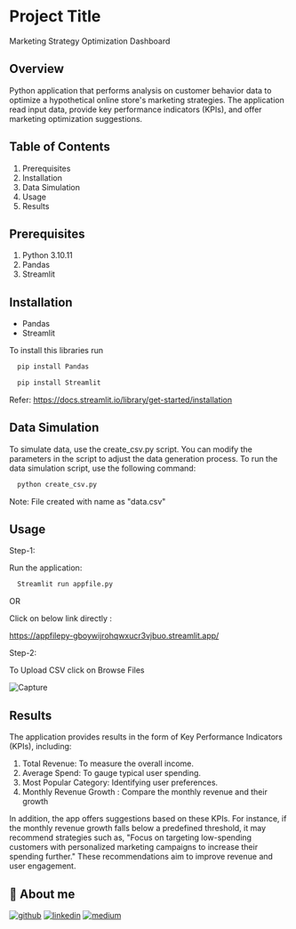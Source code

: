 
# Project Title

Marketing Strategy Optimization Dashboard


## Overview
Python application that performs analysis on customer behavior data to optimize a hypothetical online store's marketing strategies. The application read input data, provide key performance indicators (KPIs), and offer marketing optimization suggestions.
## Table of Contents
1. Prerequisites
2. Installation
3. Data Simulation
3. Usage
5. Results

## Prerequisites

1. Python 3.10.11
2. Pandas
3. Streamlit
## Installation

- Pandas
- Streamlit

To install this libraries run

```bash
  pip install Pandas
```

```bash
  pip install Streamlit
```

Refer:
https://docs.streamlit.io/library/get-started/installation
## Data Simulation

To simulate data, use the create_csv.py script. You can modify the parameters in the script to adjust the data generation process. To run the data simulation script, use the following command:



```bash
  python create_csv.py
```

Note: File created with name as "data.csv"
## Usage

Step-1:

Run the application:

```bash
  Streamlit run appfile.py
```
OR

Click on below link directly :

https://appfilepy-gboywijrohqwxucr3vjbuo.streamlit.app/

Step-2:

To Upload CSV
click on Browse Files



![Capture](https://github.com/Akshay-Pawar-DS/EDA-hotel-booking-analysis/assets/103834221/a23573b2-db5c-45e1-808f-ea43399a4c54)


## Results

The application provides results in the form of Key Performance Indicators (KPIs), including:

1. Total Revenue: To measure the overall income.
2. Average Spend: To gauge typical user spending.
3. Most Popular Category: Identifying user preferences.
4. Monthly Revenue Growth : Compare the monthly revenue and their growth


In addition, the app offers suggestions based on these KPIs. 
For instance, if the monthly revenue growth falls below a predefined threshold, it may recommend strategies such as, "Focus on targeting low-spending customers with personalized marketing campaigns to increase their spending further." These recommendations aim to improve revenue and user engagement.

## 🔗 About me 
[![github](https://img.shields.io/badge/github-000?style=for-the-badge&logo=ko-fi&logoColor=white)](https://github.com/Akshay-Pawar-DS?tab=repositories)
[![linkedin](https://img.shields.io/badge/linkedin-0A66C2?style=for-the-badge&logo=linkedin&logoColor=white)](https://linkedin.com/in/akshaympawar)
[![medium](https://img.shields.io/badge/medium-0A66C2?style=for-the-badge&logo=medium&logoColor=white)](https://medium.com/@ap434798)

